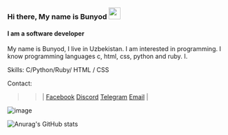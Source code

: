 ### Hi there, My name is Bunyod <img src="https://media0.giphy.com/media/gM5qFksULw54NMWyry/giphy.gif" width="27px">
#### I am a software developer
My name is Bunyod, I live in Uzbekistan. I am interested in programming. I know programming languages c, html, css, python and ruby. I.

Skills: C/Python/Ruby/ HTML / CSS


Contact:
>>| 
[Facebook](https://facebook.com/Bunyod_Qutpiddinov)
[Discord](https://discordapp.com/users/956423891818020905)
[Telegram](https://t.me/Bunyod_Qutpiddinov)
[Email](mailto:bunyodqutpiddinov6@gmail.com)
>>|


![image](https://user-images.githubusercontent.com/96412358/187134254-bb920a36-de00-4969-a7f9-052dc6f36c97.png)

![Anurag's GitHub stats](https://github-readme-stats.vercel.app/api?username=bunyoddev&show_icons=true)





